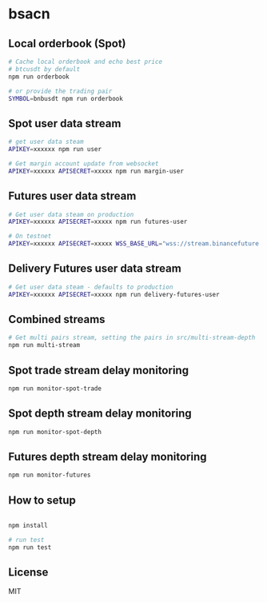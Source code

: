 # bsacn 

## Local orderbook (Spot)

```bash
# Cache local orderbook and echo best price
# btcusdt by default
npm run orderbook

# or provide the trading pair
SYMBOL=bnbusdt npm run orderbook

```

## Spot user data stream

```bash
# get user data steam
APIKEY=xxxxxx npm run user

# Get margin account update from websocket
APIKEY=xxxxxx APISECRET=xxxxx npm run margin-user
```

## Futures user data stream

```bash
# Get user data steam on production
APIKEY=xxxxxx APISECRET=xxxxx npm run futures-user

# On testnet
APIKEY=xxxxxx APISECRET=xxxxx WSS_BASE_URL="wss://stream.binancefuture.com/" HTTP_BASE_URL="https://testnet.binancefuture.com/" npm run futures-user
```

## Delivery Futures user data stream

```bash
# Get user data steam - defaults to production
APIKEY=xxxxxx APISECRET=xxxxx npm run delivery-futures-user
```

## Combined streams

```bash
# Get multi pairs stream, setting the pairs in src/multi-stream-depth
npm run multi-stream
```

## Spot trade stream delay monitoring

```bash
npm run monitor-spot-trade
```

## Spot depth stream delay monitoring

```bash
npm run monitor-spot-depth
```

## Futures depth stream delay monitoring

```bash
npm run monitor-futures
```

## How to setup

```bash

npm install

# run test
npm run test

```

## License
MIT
